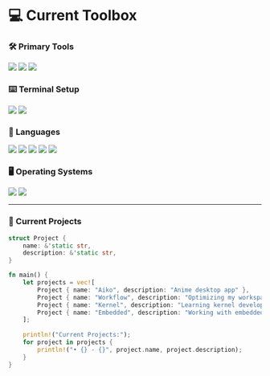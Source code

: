 # 💻 Current Toolbox

### **🛠️ Primary Tools**
<p>
  <img src="https://img.shields.io/badge/NeoVim-%2357A143.svg?style=for-the-badge&logo=neovim&logoColor=white">
  <img src="https://img.shields.io/badge/VSCode-0078D4?style=for-the-badge&logo=visual-studio-code&logoColor=white">
  <img src="https://img.shields.io/badge/JetBrains-000000?style=for-the-badge&logo=jetbrains&logoColor=white">
</p>

### **⌨️ Terminal Setup**
<p>
  <img src="https://img.shields.io/badge/WezTerm-000000?style=for-the-badge&logo=wezterm&logoColor=white">
  <img src="https://img.shields.io/badge/tmux-1BB91F?style=for-the-badge&logo=tmux&logoColor=white">
</p>

### **💾 Languages**
<p>
  <img src="https://img.shields.io/badge/Kotlin-7F52FF?style=for-the-badge&logo=kotlin&logoColor=white">
  <img src="https://img.shields.io/badge/Java-ED8B00?style=for-the-badge&logo=openjdk&logoColor=white">
  <img src="https://img.shields.io/badge/Rust-000000?style=for-the-badge&logo=rust&logoColor=white">
  <img src="https://img.shields.io/badge/Zig-F7A41D?style=for-the-badge&logo=zig&logoColor=white">
  <img src="https://img.shields.io/badge/C-A8B9CC?style=for-the-badge&logo=c&logoColor=black">
</p>

### **🖥️ Operating Systems**
<p>
  <img src="https://img.shields.io/badge/Arch_Linux-1793D1?style=for-the-badge&logo=arch-linux&logoColor=white">
  <a href="https://github.com/DubskySteam/WinFlux" target="_blank"><img src="https://img.shields.io/badge/WinFlux-0078D4?style=for-the-badge&logo=windows11&logoColor=white"></a>
</p>

---

### **🚀 Current Projects**
```rust
struct Project {
    name: &'static str,
    description: &'static str,
}

fn main() {
    let projects = vec![
        Project { name: "Aiko", description: "Anime desktop app" },
        Project { name: "Workflow", description: "Optimizing my workspace" },
        Project { name: "Kernel", description: "Learning kernel development" },
        Project { name: "Embedded", description: "Working with embedded systems" },
    ];
    
    println!("Current Projects:");
    for project in projects {
        println!("• {} - {}", project.name, project.description);
    }
}
